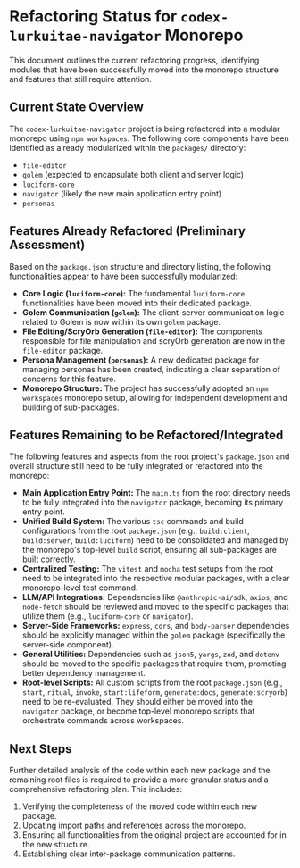 # Refactoring Status for `codex-lurkuitae-navigator` Monorepo

This document outlines the current refactoring progress, identifying modules that have been successfully moved into the monorepo structure and features that still require attention.

## Current State Overview

The `codex-lurkuitae-navigator` project is being refactored into a modular monorepo using `npm workspaces`. The following core components have been identified as already modularized within the `packages/` directory:

*   `file-editor`
*   `golem` (expected to encapsulate both client and server logic)
*   `luciform-core`
*   `navigator` (likely the new main application entry point)
*   `personas`

## Features Already Refactored (Preliminary Assessment)

Based on the `package.json` structure and directory listing, the following functionalities appear to have been successfully modularized:

*   **Core Logic (`luciform-core`):** The fundamental `luciform-core` functionalities have been moved into their dedicated package.
*   **Golem Communication (`golem`):** The client-server communication logic related to Golem is now within its own `golem` package.
*   **File Editing/ScryOrb Generation (`file-editor`):** The components responsible for file manipulation and scryOrb generation are now in the `file-editor` package.
*   **Persona Management (`personas`):** A new dedicated package for managing personas has been created, indicating a clear separation of concerns for this feature.
*   **Monorepo Structure:** The project has successfully adopted an `npm workspaces` monorepo setup, allowing for independent development and building of sub-packages.

## Features Remaining to be Refactored/Integrated

The following features and aspects from the root project's `package.json` and overall structure still need to be fully integrated or refactored into the monorepo:

*   **Main Application Entry Point:** The `main.ts` from the root directory needs to be fully integrated into the `navigator` package, becoming its primary entry point.
*   **Unified Build System:** The various `tsc` commands and build configurations from the root `package.json` (e.g., `build:client`, `build:server`, `build:luciform`) need to be consolidated and managed by the monorepo's top-level `build` script, ensuring all sub-packages are built correctly.
*   **Centralized Testing:** The `vitest` and `mocha` test setups from the root need to be integrated into the respective modular packages, with a clear monorepo-level test command.
*   **LLM/API Integrations:** Dependencies like `@anthropic-ai/sdk`, `axios`, and `node-fetch` should be reviewed and moved to the specific packages that utilize them (e.g., `luciform-core` or `navigator`).
*   **Server-Side Frameworks:** `express`, `cors`, and `body-parser` dependencies should be explicitly managed within the `golem` package (specifically the server-side component).
*   **General Utilities:** Dependencies such as `json5`, `yargs`, `zod`, and `dotenv` should be moved to the specific packages that require them, promoting better dependency management.
*   **Root-level Scripts:** All custom scripts from the root `package.json` (e.g., `start`, `ritual`, `invoke`, `start:lifeform`, `generate:docs`, `generate:scryorb`) need to be re-evaluated. They should either be moved into the `navigator` package, or become top-level monorepo scripts that orchestrate commands across workspaces.

## Next Steps

Further detailed analysis of the code within each new package and the remaining root files is required to provide a more granular status and a comprehensive refactoring plan. This includes:

1.  Verifying the completeness of the moved code within each new package.
2.  Updating import paths and references across the monorepo.
3.  Ensuring all functionalities from the original project are accounted for in the new structure.
4.  Establishing clear inter-package communication patterns.
